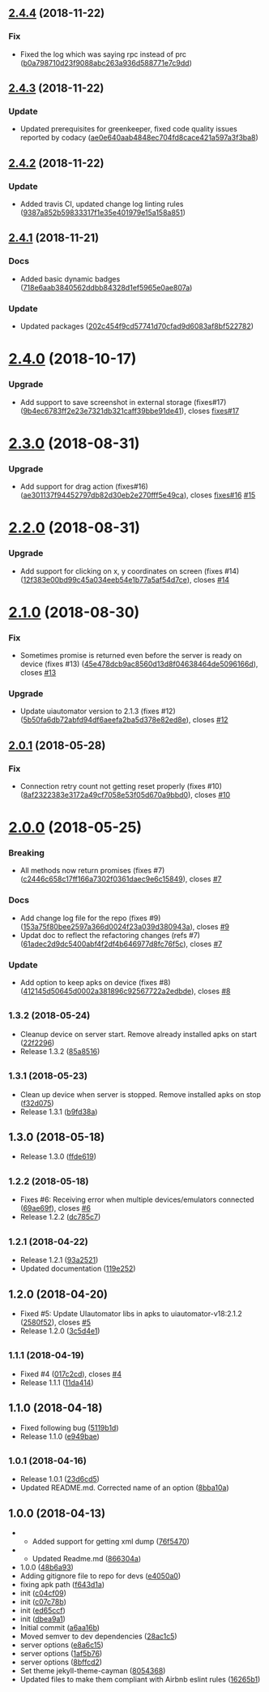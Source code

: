 <a name="2.4.4"></a>

## [2.4.4](https://github.com/goharanwar/uiautomator/compare/2.4.3...2.4.4) (2018-11-22)

### Fix

-   Fixed the log which was saying rpc instead of prc ([b0a798710d23f9088abc263a936d588771e7c9dd](https://github.com/goharanwar/uiautomator/commit/b0a798710d23f9088abc263a936d588771e7c9dd))

<a name="2.4.3"></a>

## [2.4.3](https://github.com/goharanwar/uiautomator/compare/2.4.2...2.4.3) (2018-11-22)

### Update

-   Updated prerequisites for greenkeeper, fixed code quality issues reported by codacy ([ae0e640aab4848ec704fd8cace421a597a3f3ba8](https://github.com/goharanwar/uiautomator/commit/ae0e640aab4848ec704fd8cace421a597a3f3ba8))

<a name="2.4.2"></a>

## [2.4.2](https://github.com/goharanwar/uiautomator/compare/2.4.1...2.4.2) (2018-11-22)

### Update

-   Added travis CI, updated change log linting rules ([9387a852b59833317f1e35e401979e15a158a851](https://github.com/goharanwar/uiautomator/commit/9387a852b59833317f1e35e401979e15a158a851))

<a name="2.4.1"></a>

## [2.4.1](https://github.com/goharanwar/uiautomator/compare/2.4.0...2.4.1) (2018-11-21)

### Docs

-   Added basic dynamic badges ([718e6aab3840562ddbb84328d1ef5965e0ae807a](https://github.com/goharanwar/uiautomator/commit/718e6aab3840562ddbb84328d1ef5965e0ae807a))

### Update

-   Updated packages ([202c454f9cd57741d70cfad9d6083af8bf522782](https://github.com/goharanwar/uiautomator/commit/202c454f9cd57741d70cfad9d6083af8bf522782))

<a name="2.4.0"></a>

# [2.4.0](https://github.com/goharanwar/uiautomator/compare/2.3.0...2.4.0) (2018-10-17)

### Upgrade

-   Add support to save screenshot in external storage (fixes#17) ([9b4ec6783ff2e23e7321db321caff39bbe91de41](https://github.com/goharanwar/uiautomator/commit/9b4ec6783ff2e23e7321db321caff39bbe91de41)), closes [fixes#17](https://github.com/fixes/issues/17)

<a name="2.3.0"></a>

# [2.3.0](https://github.com/goharanwar/uiautomator/compare/2.2.0...2.3.0) (2018-08-31)

### Upgrade

-   Add support for drag action (fixes#16) ([ae301137f94452797db82d30eb2e270fff5e49ca](https://github.com/goharanwar/uiautomator/commit/ae301137f94452797db82d30eb2e270fff5e49ca)), closes [fixes#16](https://github.com/fixes/issues/16) [#15](https://github.com/goharanwar/uiautomator/issues/15)

<a name="2.2.0"></a>

# [2.2.0](https://github.com/goharanwar/uiautomator/compare/2.1.0...2.2.0) (2018-08-31)

### Upgrade

-   Add support for clicking on x, y coordinates on screen (fixes #14) ([12f383e00bd99c45a034eeb54e1b77a5af54d7ce](https://github.com/goharanwar/uiautomator/commit/12f383e00bd99c45a034eeb54e1b77a5af54d7ce)), closes [#14](https://github.com/goharanwar/uiautomator/issues/14)

<a name="2.1.0"></a>

# [2.1.0](https://github.com/goharanwar/uiautomator/compare/2.0.1...2.1.0) (2018-08-30)

### Fix

-   Sometimes promise is returned even before the server is ready on device (fixes #13) ([45e478dcb9ac8560d13d8f04638464de5096166d](https://github.com/goharanwar/uiautomator/commit/45e478dcb9ac8560d13d8f04638464de5096166d)), closes [#13](https://github.com/goharanwar/uiautomator/issues/13)

### Upgrade

-   Update uiautomator version to 2.1.3 (fixes #12) ([5b50fa6db72abfd94df6aeefa2ba5d378e82ed8e](https://github.com/goharanwar/uiautomator/commit/5b50fa6db72abfd94df6aeefa2ba5d378e82ed8e)), closes [#12](https://github.com/goharanwar/uiautomator/issues/12)

<a name="2.0.1"></a>

## [2.0.1](https://github.com/goharanwar/uiautomator/compare/2.0.0...2.0.1) (2018-05-28)

### Fix

-   Connection retry count not getting reset properly (fixes #10) ([8af2322383e3172a49cf7058e53f05d670a9bbd0](https://github.com/goharanwar/uiautomator/commit/8af2322383e3172a49cf7058e53f05d670a9bbd0)), closes [#10](https://github.com/goharanwar/uiautomator/issues/10)

<a name="2.0.0"></a>

# [2.0.0](https://github.com/goharanwar/uiautomator/compare/1.3.2...2.0.0) (2018-05-25)

### Breaking

-   All methods now return promises (fixes #7) ([c2446c658c17ff166a7302f0361daec9e6c15849](https://github.com/goharanwar/uiautomator/commit/c2446c658c17ff166a7302f0361daec9e6c15849)), closes [#7](https://github.com/goharanwar/uiautomator/issues/7)

### Docs

-   Add change log file for the repo (fixes #9) ([153a75f80bee2597a366d0024f23a039d380943a](https://github.com/goharanwar/uiautomator/commit/153a75f80bee2597a366d0024f23a039d380943a)), closes [#9](https://github.com/goharanwar/uiautomator/issues/9)
-   Updat doc to reflect the refactoring changes (refs #7) ([61adec2d9dc5400abf4f2df4b646977d8fc76f5c](https://github.com/goharanwar/uiautomator/commit/61adec2d9dc5400abf4f2df4b646977d8fc76f5c)), closes [#7](https://github.com/goharanwar/uiautomator/issues/7)

### Update

-   Add option to keep apks on device (fixes #8) ([412145d50645d0002a381896c92567722a2edbde](https://github.com/goharanwar/uiautomator/commit/412145d50645d0002a381896c92567722a2edbde)), closes [#8](https://github.com/goharanwar/uiautomator/issues/8)

<a name="1.3.2"></a>

## <small>1.3.2 (2018-05-24)</small>

-   Cleanup device on server start. Remove already installed apks on start ([22f2296](https://github.com/goharanwar/uiautomator/commit/22f2296))
-   Release 1.3.2 ([85a8516](https://github.com/goharanwar/uiautomator/commit/85a8516))

<a name="1.3.1"></a>

## <small>1.3.1 (2018-05-23)</small>

-   Clean up device when server is stopped. Remove installed apks on stop ([f32d075](https://github.com/goharanwar/uiautomator/commit/f32d075))
-   Release 1.3.1 ([b9fd38a](https://github.com/goharanwar/uiautomator/commit/b9fd38a))

<a name="1.3.0"></a>

## 1.3.0 (2018-05-18)

-   Release 1.3.0 ([ffde619](https://github.com/goharanwar/uiautomator/commit/ffde619))

<a name="1.2.2"></a>

## <small>1.2.2 (2018-05-18)</small>

-   Fixes #6: Receiving error when multiple devices/emulators connected ([69ae69f](https://github.com/goharanwar/uiautomator/commit/69ae69f)), closes [#6](https://github.com/goharanwar/uiautomator/issues/6)
-   Release 1.2.2 ([dc785c7](https://github.com/goharanwar/uiautomator/commit/dc785c7))

<a name="1.2.1"></a>

## <small>1.2.1 (2018-04-22)</small>

-   Release 1.2.1 ([93a2521](https://github.com/goharanwar/uiautomator/commit/93a2521))
-   Updated documentation ([119e252](https://github.com/goharanwar/uiautomator/commit/119e252))

<a name="1.2.0"></a>

## 1.2.0 (2018-04-20)

-   Fixed #5: Update UIautomator libs in apks to uiautomator-v18:2.1.2 ([2580f52](https://github.com/goharanwar/uiautomator/commit/2580f52)), closes [#5](https://github.com/goharanwar/uiautomator/issues/5)
-   Release 1.2.0 ([3c5d4e1](https://github.com/goharanwar/uiautomator/commit/3c5d4e1))

<a name="1.1.1"></a>

## <small>1.1.1 (2018-04-19)</small>

-   Fixed #4 ([017c2cd](https://github.com/goharanwar/uiautomator/commit/017c2cd)), closes [#4](https://github.com/goharanwar/uiautomator/issues/4)
-   Release 1.1.1 ([11da414](https://github.com/goharanwar/uiautomator/commit/11da414))

<a name="1.1.0"></a>

## 1.1.0 (2018-04-18)

-   Fixed following bug ([5119b1d](https://github.com/goharanwar/uiautomator/commit/5119b1d))
-   Release 1.1.0 ([e949bae](https://github.com/goharanwar/uiautomator/commit/e949bae))

<a name="1.0.1"></a>

## <small>1.0.1 (2018-04-16)</small>

-   Release 1.0.1 ([23d6cd5](https://github.com/goharanwar/uiautomator/commit/23d6cd5))
-   Updated README.md. Corrected name of an option ([8bba10a](https://github.com/goharanwar/uiautomator/commit/8bba10a))

<a name="1.0.0"></a>

## 1.0.0 (2018-04-13)

-   -   Added support for getting xml dump ([76f5470](https://github.com/goharanwar/uiautomator/commit/76f5470))
-   -   Updated Readme.md ([866304a](https://github.com/goharanwar/uiautomator/commit/866304a))
-   1.0.0 ([48b6a93](https://github.com/goharanwar/uiautomator/commit/48b6a93))
-   Adding gitignore file to repo for devs ([e4050a0](https://github.com/goharanwar/uiautomator/commit/e4050a0))
-   fixing apk path ([f643d1a](https://github.com/goharanwar/uiautomator/commit/f643d1a))
-   init ([c04cf09](https://github.com/goharanwar/uiautomator/commit/c04cf09))
-   init ([c07c78b](https://github.com/goharanwar/uiautomator/commit/c07c78b))
-   init ([ed65ccf](https://github.com/goharanwar/uiautomator/commit/ed65ccf))
-   init ([dbea9a1](https://github.com/goharanwar/uiautomator/commit/dbea9a1))
-   Initial commit ([a6aa16b](https://github.com/goharanwar/uiautomator/commit/a6aa16b))
-   Moved semver to dev dependencies ([28ac1c5](https://github.com/goharanwar/uiautomator/commit/28ac1c5))
-   server options ([e8a6c15](https://github.com/goharanwar/uiautomator/commit/e8a6c15))
-   server options ([1af5b76](https://github.com/goharanwar/uiautomator/commit/1af5b76))
-   server options ([8bffcd2](https://github.com/goharanwar/uiautomator/commit/8bffcd2))
-   Set theme jekyll-theme-cayman ([8054368](https://github.com/goharanwar/uiautomator/commit/8054368))
-   Updated files to make them compliant with Airbnb eslint rules ([16265b1](https://github.com/goharanwar/uiautomator/commit/16265b1))
